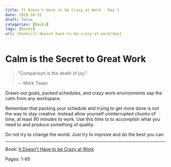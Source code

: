 ```yaml
---
title: It Doesn't Have to be Crazy at Work - Day 1
date: 2018-10-31
draft: false
categories: [Books]
tags: [books]
url: /books/it-doesnt-have-to-be-crazy-at-work/day1
---
```


# Calm is the Secret to Great Work

> "Comparison is the death of joy."
>
>-- Mark Twain

Drawn out goals, packed schedules, and crazy work environments sap the calm from any workspace.

Remember that packing your schedule and trying to get more done is not the way to stay creative. Instead allow yourself uninterrupted chunks of time, at least 90 minutes to work. Use this time to to accomplish what you need to and produce something of quality.

Do not try to change the world. Just try to improve and do the best you can.

---
Book: [It Doesn't Have to be Crazy at Work](https://amzn.to/2DeqNop)

Pages: 1-65

